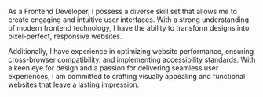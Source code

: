 As a Frontend Developer, I possess a diverse skill set that allows me to create engaging and intuitive user interfaces. With a strong understanding of modern frontend technology, I have the ability to transform designs into pixel-perfect, responsive websites.

Additionally, I have experience in optimizing website performance, ensuring cross-browser compatibility, and implementing accessibility standards. With a keen eye for design and a passion for delivering seamless user experiences, I am committed to crafting visually appealing and functional websites that leave a lasting impression.
